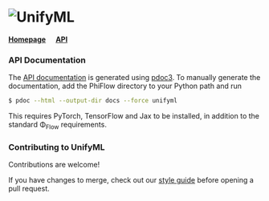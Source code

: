 # ![UnifyML](figures/Logo_DallE2_layout.png)

[**Homepage**](https://github.com/holl-/UnifyML)
&nbsp;&nbsp;&nbsp; [**API**](unifyml)



### API Documentation

The [API documentation](unifyml) is generated using [pdoc3](https://pdoc3.github.io/pdoc/).
To manually generate the documentation, add the PhiFlow directory to your Python path and run
```bash
$ pdoc --html --output-dir docs --force unifyml
```
This requires PyTorch, TensorFlow and Jax to be installed, in addition to the standard Φ<sub>Flow</sub> requirements.


### Contributing to UnifyML

Contributions are welcome!

If you have changes to merge, check out our [style guide](https://github.com/holl-/UnifyML/blob/main/CONTRIBUTING.md) before opening a pull request.
